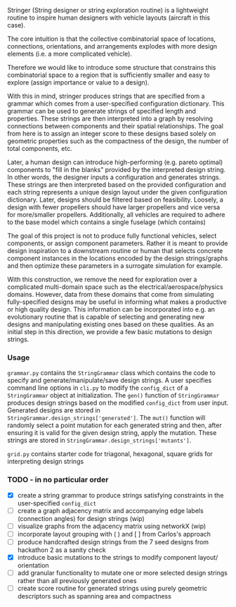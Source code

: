 Stringer (String designer or string exploration routine) is a lightweight routine to inspire human designers with vehicle layouts (aircraft in this case).

The core intuition is that the collective combinatorial space of locations, connections, orientations, and
arrangements explodes with more design elements (i.e. a more complicated vehicle).

Therefore we would like to introduce some structure that constrains this combinatorial space to a region that
is sufficiently smaller and easy to explore (assign importance or value to a design).

With this in mind, stringer produces strings that are specified from a grammar which comes from a
user-specified configuration dictionary. This grammar can be used to generate strings of specified length and properties.
These strings are then interpreted into a graph by resolving connections between components and their spatial relationships.
The goal from here is to assign an integer score to these designs based solely on geometric properties such as the
compactness of the design, the number of total components, etc.

Later, a human design can introduce high-performing (e.g. pareto optimal) components to "fill in the blanks" provided by
the interpreted design string. In other words, the designer inputs a configuration and generates strings. These strings are
then interpreted based on the provided configuration and each string represents a unique design layout under the given 
configuration dictionary. Later, designs should be filtered based on feasibility. Loosely, a design with fewer propellers
should have larger propellers and vice versa for more/smaller propellers. Additionally, all vehicles are required to
adhere to the base model which contains a single fuselage (which contains)

The goal of this project is not to produce fully functional vehicles, select components, or assign component parameters.
Rather it is meant to provide design inspiration to a downstream routine or human that selects concrete component instances
in the locations encoded by the design strings/graphs and then optimize these parameters in a surrogate simulation for
example.

With this construction, we remove the need for exploration over a complicated multi-domain space such as
the electrical/aerospace/physics domains. However, data from these domains that come from simulating fully-specified
designs may be useful in informing what makes a productive or high quality design. This information can be incorporated
into e.g. an evolutionary routine that is capable of selecting and generating new designs and manipulating existing ones
based on these qualities. As an initial step in this direction, we provide a few basic mutations to design strings.

### Usage
`grammar.py` contains the `StringGrammar` class which contains the code to specify and generate/manipulate/save
design strings. A user specifies command line options in `cli.py` to modify the `config_dict` of a `StringGrammar`
object at initialization. The `gen()` function of `StringGrammar` produces design strings based on the modified
`config_dict` from user input. Generated designs are stored in `StringGrammar.design_strings['generated']`.
The `mut()` function will randomly select a point mutation for each generated string and then, after ensuring it is valid for
the given design string, apply the mutation. These strings are stored in `StringGrammar.design_strings['mutants']`.

`grid.py` contains starter code for triagonal, hexagonal, square grids for interpreting design strings

### TODO - in no particular order
- [x] create a string grammar to produce strings satisfying constraints in the user-specified `config_dict`
- [ ] create a graph adjacency matrix and accompanying edge labels (connection angles) for design strings (wip)
- [ ] visualize graphs from the adjacency matrix using networkX (wip)
- [ ] incorporate layout grouping with ( ) and [ ] from Carlos's approach
- [ ] produce handcrafted design strings from the 7 seed designs from hackathon 2 as a sanity check
- [x] introduce basic mutations to the strings to modify component layout/ orientation
- [ ] add granular functionality to mutate one or more selected design strings rather than all previously generated ones
- [ ] create score routine for generated strings using purely geometric descriptors such as spanning area and compactness

